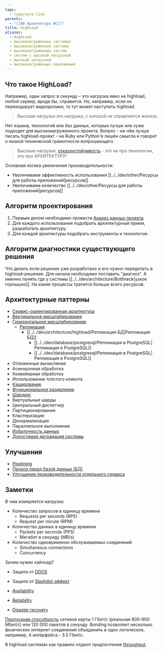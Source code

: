 ```yaml
---
tags:
  - type/zero-link
parents:
  - "[[00 Архитектура ИС]]"
title: HighLoad
aliases:
  - HighLoad
  - высоконагруженных системах
  - высоконагруженная система
  - высоконагруженных систем
  - систем с высокой нагрузкой
  - высокой нагрузкой
  - высоконагруженных приложений
---
```

## Что такое HighLoad?
Например, один запрос в секунду – это нагрузка явно не highload, любой сервер, вроде бы, справится. Но, например, если он перекодирует видеоролики, то тут может наступить highload.

> Высокая нагрузка это нагрузка, с которой не справляется железо.

Нет языков, технологий или баз данных, которые лучше или хуже подходят для высоконагруженного проекта. Вопрос - на чём лучше писать highload-проект - на Ruby или Python'е лишён смысла и говорит о низкой технической грамотности вопрошающего. 

> Высокие нагрузки, [отказоустойчивость](Reliability.md) - это не про технологии, это про АРХИТЕКТУРУ!

Основная логика увеличения производительности:
- Увеличиваем эффективность использования [[../../dev/other/Ресурсы для работы приложений|ресурсов]]
- Увеличиваем количество [[../../dev/other/Ресурсы для работы приложений|ресурсов]]
## Алгоритм проектирования
1. Первым делом необходимо провести [Анализ данных проекта](Анализ%20данных%20проекта.md).
2. Для каждого использования подобрать архитектурный прием, разработать архитектуру.
3. Для каждой архитектуры подобрать инструменты и технологии.

## Алгоритм диагностики существующего решения
Что делать если решение уже разработано и его нужно переделать в highload-решение. Для начала необходимо поставить "диагноз". А именно понять где у системы [[../../dev/architecture/Bottlneck|узкое горлышко]]. На какие процессы тратится больше всего ресурсов.


## Архитектурные паттерны
- [Сервис-ориентированная архитектура](Service%20Oreinted%20Architecture.md)
- [Вертикальное масштабирование](../../dev/architecture/highload/Вертикальное%20масштабирование.md)
- [Горизонтальное масштабирование](../../dev/architecture/highload/Горизонтальное%20масштабирование.md)
	- [Репликация](../../dev/architecture/highload/Репликация.md)
		- [[../../dev/architecture/highload/Репликация БД|Репликация БД]]
			- [[../../dev/database/postgresql/Репликация в PostgreSQL|Репликация в PostgreSQL]]
			- [[../../dev/database/postgresql/Репликация в PostgreSQL|Репликация в PostgreSQL]]
- Отложенные вычисления
- Асинхронная обработка
- Конвейерная обработка
- Использование толстого клиента
- [Кэширование](../../dev/architecture/Кэширование.md)
- [Функциональное разделение](Функциональное%20разделение.md)
- [Шардинг](../../../../_inbox/Шардирование%20БД.md)
- Виртуальные шарды
- Центральный диспетчер
- Партиционирование
- Кластеризация
- Денормализация
- Параллельное выполнение
- [Избыточность данных](../../dev/architecture/Избыточность%20данных.md)
- [Допустимая деградация системы](Допустимая%20деградация%20системы.md)

## Улучшения
- [Pipelining](Pipelining.md)
- [Прокси перед базой данных (БД)](Прокси%20перед%20базой%20данных%20(БД).md)
- [Улучшение производительности отдельного сервиса](Улучшение%20производительности%20отдельного%20сервиса.md)
## Заметки

В чем измеряется нагрузка:
- Количество запросов в единицу времени 
	- Requests per seconds (RPS)
	- Request per minute (RPM)
- Количество данных в единицу времени
	- Packets per seconds (PPS)
	- Мегабит в секунду (MB/s)
- Количество одновременно обслуживаемых соединений
	- Simultaneous connections
	- Cuncurrency

Зачем нужен хайлоад?
- Защита от [DDOS](DDOS.md)
- Защита от [Slashdot-эффект](Slashdot-эффект.md)

- [Availability](../../../../_inbox/Availability.md)
- [Reliability](Reliability.md)
- [Disaster recovery](../../dev/architecture/highload/Disaster%20recovery.md)

[Пропускная способность](../../dev/architecture/Throughput.md) сетевой карты 1 Гбит/с (реальная 800-900 Мбит/с) или 120 000 пакетов в секунду. Bonding позволяет несколько физических интернет соединений объединить в одно логическое, например, 4 интерфейса -  3.5 Гбит/с.

В highload системах как правило отдают предпочтение [throughput](../../dev/architecture/Throughput.md).